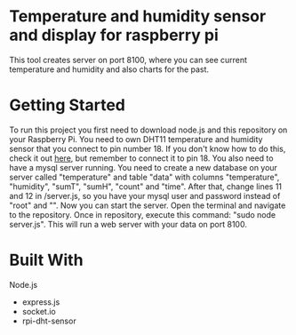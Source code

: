 # Temperature and humidity sensor and display for raspberry pi

This tool creates server on port 8100, where you can see current temperature and humidity and also charts for the past.

# Getting Started

To run this project you first need to download node.js and this repository on your Raspberry Pi. You need to own DHT11 temperature and humidity sensor that you connect to pin number 18. If you don't know how to do this, check it out [here](http://www.circuitbasics.com/how-to-set-up-the-dht11-humidity-sensor-on-the-raspberry-pi/), but remember to connect it to pin 18. You also need to have a mysql server running. You need to create a new database on your server called "temperature" and table "data" with columns "temperature", "humidity", "sumT", "sumH", "count" and "time". After that, change lines 11 and 12 in /server.js, so you have your mysql user and password instead of "root" and "". Now you can start the server. Open the terminal and navigate to the repository. Once in repository, execute this command: "sudo node server.js". This will run a web server with your data on port 8100.

# Built With

Node.js
  - express.js
  - socket.io
  - rpi-dht-sensor
